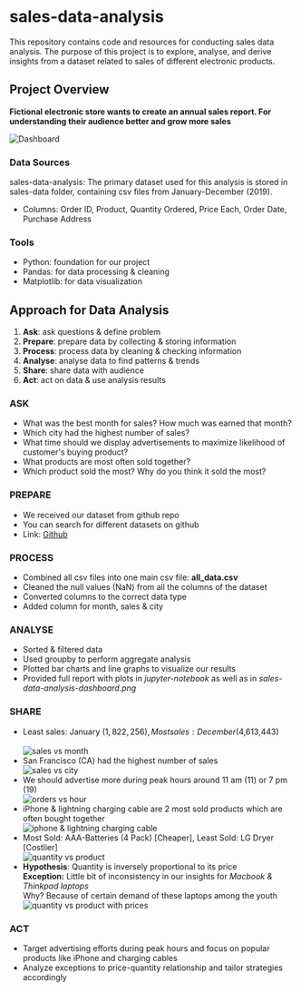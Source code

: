 # sales-data-analysis
This repository contains code and resources for conducting sales data analysis. The purpose of this project is to explore, analyse, and derive insights from a dataset related to sales of different electronic products.
## Project Overview

**Fictional electronic store wants to create an annual sales report. For understanding their audience better and grow more sales**

![Dashboard](sales-data-analysis-dashboard.png)

###  Data Sources

sales-data-analysis: The primary dataset used for this analysis is stored in sales-data folder, containing csv files from January-December (2019).

  - Columns: Order ID, Product, Quantity Ordered, Price Each, Order Date, Purchase Address

### Tools

- Python: foundation for our project
- Pandas: for data processing & cleaning
- Matplotlib: for data visualization

## Approach for Data Analysis
1. **Ask**: ask questions & define problem
2. **Prepare**: prepare data by collecting & storing information
3. **Process**: process data by cleaning & checking information
4. **Analyse**: analyse data to find patterns & trends
5. **Share**: share data with audience
6. **Act**: act on data & use analysis results

### ASK
- What was the best month for sales? How much was earned that month?
- Which city had the highest number of sales?
- What time should we display advertisements to maximize likelihood of customer's buying product?
- What products are most often sold together?
- Which product sold the most? Why do you think it sold the most?

### PREPARE
- We received our dataset from github repo
- You can search for different datasets on github
- Link: [Github](https://github.com/)

### PROCESS
- Combined all csv files into one main csv file: **all_data.csv**
- Cleaned the null values (NaN) from all the columns of the dataset
- Converted columns to the correct data type
- Added column for month, sales & city

### ANALYSE
- Sorted & filtered data
- Used groupby to perform aggregate analysis
- Plotted bar charts and line graphs to visualize our results
- Provided full report with plots in *jupyter-notebook* as well as in *sales-data-analysis-dashboard.png*

### SHARE
- Least sales: January ($1,822,256), Most sales: December ($4,613,443)<br /><br />
  ![sales vs month](sales-vs-month.png)
- San Francisco (CA) had the highest number of sales<br />
  ![sales vs city](sales-vs-city.png)
- We should advertise more during peak hours around 11 am (11) or 7 pm (19)<br />
  ![orders vs hour](orders-vs-hour.png)
- iPhone & lightning charging cable are 2 most sold products which are often bought together<br />
  ![iphone & lightning charging cable](iphone-lightning-charging-cable.png)
- Most Sold: AAA-Batteries (4 Pack) [Cheaper], Least Sold: LG Dryer [Costlier]<br />
  ![quantity vs product](quantity-vs-product.png)
- **Hypothesis**: Quantity is inversely proportional to its price<br />
  **Exception:** 
  Little bit of inconsistency in our insights for *Macbook & Thinkpad laptops*<br />
  Why? Because of certain demand of these laptops among the youth<br />
  ![quantity vs product with prices](quantity-vs-product-with-prices.png)

### ACT
- Target advertising efforts during peak hours and focus on popular products like iPhone and charging cables
- Analyze exceptions to price-quantity relationship and tailor strategies accordingly
